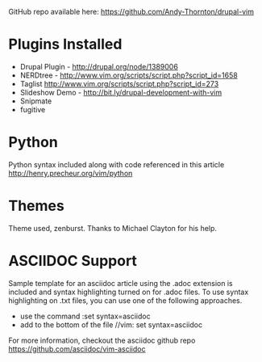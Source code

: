 GitHub repo available here:
https://github.com/Andy-Thornton/drupal-vim

Plugins Installed
=================

* Drupal Plugin - http://drupal.org/node/1389006
* NERDtree - http://www.vim.org/scripts/script.php?script_id=1658
* Taglist http://www.vim.org/scripts/script.php?script_id=273
* Slideshow Demo - http://bit.ly/drupal-development-with-vim
* Snipmate
* fugitive

Python
======

Python syntax included along with code referenced in this article  http://henry.precheur.org/vim/python

Themes
======
Theme used, zenburst. Thanks to Michael Clayton for his help.

ASCIIDOC Support
================
Sample template for an asciidoc article using the .adoc extension is included and syntax highlighting turned on for .adoc files. To use syntax highlighting on .txt files, you can use one of the following approaches.

* use the command :set syntax=asciidoc
* add to the bottom of the file  //vim: set syntax=asciidoc

For more information, checkout the asciidoc github repo https://github.com/asciidoc/vim-asciidoc
